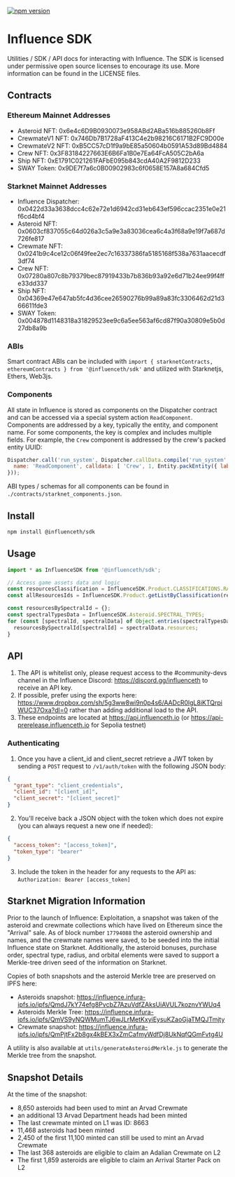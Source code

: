 [![npm version](https://badge.fury.io/js/@influenceth%2Fsdk.svg)](https://badge.fury.io/js/@influenceth%2Fsdk)

# Influence SDK
Utilities / SDK / API docs for interacting with Influence. The SDK is licensed under permissive open source licenses to encourage its use.
More information can be found in the LICENSE files.

## Contracts

### Ethereum Mainnet Addresses
- Asteroid NFT: 0x6e4c6D9B0930073e958ABd2ABa516b885260b8Ff
- CrewmateV1 NFT: 0x746Db7B1728aF413C4e2b98216C6171B2FC9D00e
- CrewmateV2 NFT: 0xB5CC57cD1f9a9bE85a50604b0591A53d89Bd4884
- Crew NFT: 0x3F83184227663E6B6Fa1B0e7Ea64FcA505C2bA6a
- Ship NFT: 0xE1791C021261FAFbE095b843cdA40A2F9812D233
- SWAY Token: 0x9DE7f7a6c0B00902983c6f0658E157A8a684Cfd5

### Starknet Mainnet Addresses
- Influence Dispatcher: 0x0422d33a3638dcc4c62e72e1d6942cd31eb643ef596ccac2351e0e21f6cd4bf4
- Asteroid NFT: 0x0603cf837055c64d026a3c5a9e3a83036cea6c4a3f68a9e19f7a687d726fe817
- Crewmate NFT: 0x0241b9c4ce12c06f49fee2ec7c16337386fa5185168f538a7631aacecdf3df74
- Crew NFT: 0x07280a807c8b79379bec87919433b7b836b93a92e6d71b24ee99f4ffe33dd337
- Ship NFT: 0x04369e47e647ab5fc4d36cee26590276b99a89a83fc3306462d21d366611fde3
- SWAY Token: 0x004878d1148318a31829523ee9c6a5ee563af6cd87f90a30809e5b0d27db8a9b

### ABIs
Smart contract ABIs can be included with `import { starknetContracts, ethereumContracts } from '@influenceth/sdk'` and utilized with Starknetjs, Ethers, Web3js.

### Components
All state in Influence is stored as components on the Dispatcher contract and can be accessed via a special system action `ReadComponent`.
Components are addressed by a key, typically the entity, and component name. For some components, the key is complex and includes multiple fields.
For example, the `Crew` component is addressed by the crew's packed entity UUID:
```js
Dispatcher.call('run_system', Dispatcher.callData.compile('run_system', {
  name: 'ReadComponent', calldata: [ 'Crew', 1, Entity.packEntity({ label: Entity.IDS.CREW, id: 4938 }) ]
}));
```

ABI types / schemas for all components can be found in `./contracts/starknet_components.json`.

## Install

```sh
npm install @influenceth/sdk
```

## Usage

```js
import * as InfluenceSDK from '@influenceth/sdk';

// Access game assets data and logic
const resourcesClassification = InfluenceSDK.Product.CLASSIFICATIONS.RAW_MATERIAL;
const allResourcesIds = InfluenceSDK.Product.getListByClassification(resourcesClassification);

const resourcesBySpectralId = {};
const spectralTypesData = InfluenceSDK.Asteroid.SPECTRAL_TYPES;
for (const [spectralId, spectralData] of Object.entries(spectralTypesData)) {
  resourcesBySpectralId[spectralId] = spectralData.resources;
}
```

## API
1. The API is whitelist only, please request access to the #community-devs channel in the Influence Discord: https://discord.gg/influenceth to receive an API key.
2. If possible, prefer using the exports here: https://www.dropbox.com/sh/5g3ww8wi9n0p4s6/AADcR0lgL8iKTQrpiWUC37Oxa?dl=0 rather than adding additional load to the API.
3. These endpoints are located at https://api.influenceth.io (or https://api-prerelease.influenceth.io for Sepolia testnet)

### Authenticating
1. Once you have a client_id and client_secret retrieve a JWT token by sending a `POST` request to `/v1/auth/token` with the following JSON body:
```json
{
  "grant_type": "client_credentials",
  "client_id": "[client_id]",
  "client_secret": "[client_secret]"
}
```
2. You'll receive back a JSON object with the token which does not expire (you can always request a new one if needed):
```json
{
  "access_token": "[access_token]",
  "token_type": "bearer"
}
```
3. Include the token in the header for any requests to the API as: `Authorization: Bearer [access_token]`

## Starknet Migration Information
Prior to the launch of Influence: Exploitation, a snapshot was taken of the asteroid and crewmate collections which
have lived on Ethereum since the "Arrival" sale. As of block number `17794088` the asteroid ownership and names, and
the crewmate names were saved, to be seeded into the initial Influence state on Starknet. Additionally, the asteroid
bonuses, purchase order, spectral type, radius, and orbital elements were saved to support a Merkle-tree driven seed
of the information on Starknet.

Copies of both snapshots and the asteroid Merkle tree are preserved on IPFS here:
- Asteroids snapshot: https://influence.infura-ipfs.io/ipfs/QmdJ7kY74efg8PvcbZ7AzuVdfZAksUiAVUL7koznvYWUq4
- Asteroids Merkle Tree: https://influence.infura-ipfs.io/ipfs/QmVS9yNQWMumTJ6wJLrMetKxyiEysuKZaoGjaTMQJTmjty
- Crewmate snapshot: https://influence.infura-ipfs.io/ipfs/QmPjtFx2b8gx4kBEX3xZmCafmyWdfDj8UkNqfQGmFvtg4U

A utility is also available at `utils/generateAsteroidMerkle.js` to generate the Merkle tree from the snapshot.

## Snapshot Details
At the time of the snapshot:
- 8,650 asteroids had been used to mint an Arvad Crewmate
- an additional 13 Arvad Department heads had been minted
- The last crewmate minted on L1 was ID: 8663
- 11,468 asteroids had been minted
- 2,450 of the first 11,100 minted can still be used to mint an Arvad Crewmate
- The last 368 asteroids are eligible to claim an Adalian Crewmate on L2
- The first 1,859 asteroids are eligible to claim an Arrival Starter Pack on L2
